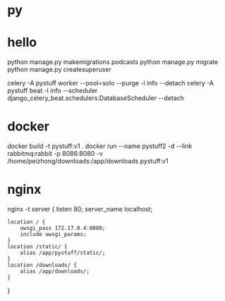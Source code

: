 # py

# hello
python manage.py makemigrations podcasts
python manage.py migrate
python manage.py createsuperuser

celery -A pystuff worker --pool=solo --purge -l info --detach
celery -A pystuff beat -l info --scheduler django_celery_beat.schedulers:DatabaseScheduler --detach

# docker
docker build -t pystuff:v1 .
docker run --name pystuff2 -d --link rabbitmq:rabbit -p 8086:8080 -v /home/peizhong/downloads:/app/downloads pystuff:v1

# nginx 
nginx -t
server {
    listen       80;
    server_name  localhost;
    
    location / {
        uwsgi_pass 172.17.0.4:8080;
        include uwsgi_params;
    }
    location /static/ {
        alias /app/pystuff/static/;
    }
    location /downloads/ {
        alias /app/downloads/;
    }
}